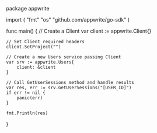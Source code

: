 package appwrite

import (
    "fmt"
    "os"
    "github.com/appwrite/go-sdk"
)

func main() {
    // Create a Client
    var client := appwrite.Client{}

    // Set Client required headers
    client.SetProject("")

    // Create a new Users service passing Client
    var srv := appwrite.Users{
        client: &client
    }

    // Call GetUserSessions method and handle results
    var res, err := srv.GetUserSessions("[USER_ID]")
    if err != nil {
        panic(err)
    }

    fmt.Println(res)
}